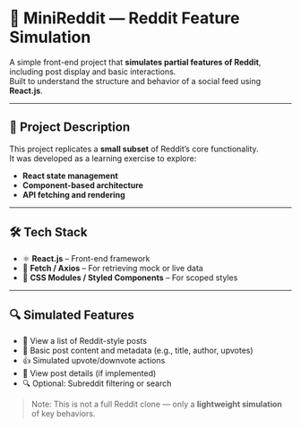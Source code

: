 # 🧪 MiniReddit — Reddit Feature Simulation

A simple front-end project that **simulates partial features of Reddit**, including post display and basic interactions.  
Built to understand the structure and behavior of a social feed using **React.js**.

---

## 📌 Project Description

This project replicates a **small subset** of Reddit’s core functionality.  
It was developed as a learning exercise to explore:

- **React state management**
- **Component-based architecture**
- **API fetching and rendering**

---

## 🛠 Tech Stack

- ⚛️ **React.js** – Front-end framework
- 📡 **Fetch / Axios** – For retrieving mock or live data
- 💄 **CSS Modules / Styled Components** – For scoped styles

---

## 🔍 Simulated Features

- 📰 View a list of Reddit-style posts
- 📃 Basic post content and metadata (e.g., title, author, upvotes)
- 👍 Simulated upvote/downvote actions
- 💬 View post details (if implemented)
- 🔍 Optional: Subreddit filtering or search

> Note: This is not a full Reddit clone — only a **lightweight simulation** of key behaviors.
